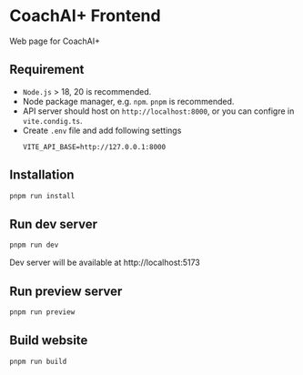 # CoachAI+ Frontend
Web page for CoachAI+

## Requirement
- `Node.js` > 18, 20 is recommended.
- Node package manager, e.g. `npm`. `pnpm` is recommended.
- API server should host on `http://localhost:8000`, or you can configre in `vite.condig.ts`.
- Create `.env` file and add following settings
  ```
  VITE_API_BASE=http://127.0.0.1:8000
  ```

## Installation
```bash
pnpm run install
```

## Run dev server
```bash
pnpm run dev
```
Dev server will be available at http://localhost:5173

## Run preview server
```bash
pnpm run preview
```

## Build website
```bash
pnpm run build
```